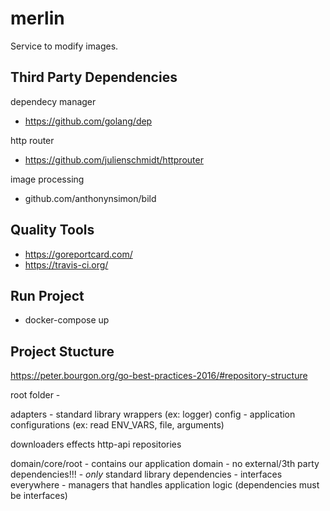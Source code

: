 # merlin
Service to modify images.

## Third Party Dependencies
dependecy manager

- https://github.com/golang/dep

http router

- https://github.com/julienschmidt/httprouter

image processing

- github.com/anthonynsimon/bild


## Quality Tools

- https://goreportcard.com/
- https://travis-ci.org/

## Run Project

- docker-compose up

## Project Stucture

https://peter.bourgon.org/go-best-practices-2016/#repository-structure

root folder - 

adapters - standard library wrappers (ex: logger)
config - application configurations (ex: read ENV_VARS, file, arguments)


downloaders
effects
http-api
repositories

domain/core/root - contains our application domain
    - no external/3th party dependencies!!! 
    - *only* standard library dependencies
    - interfaces everywhere
    - managers that handles application logic (dependencies must be interfaces)
